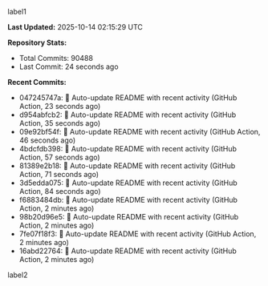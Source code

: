 
label1 
<!-- ACTIVITY_START -->
**Last Updated:** 2025-10-14 02:15:29 UTC

**Repository Stats:**
- Total Commits: 90488
- Last Commit: 24 seconds ago

**Recent Commits:**
- 047245747a: 🤖 Auto-update README with recent activity (GitHub Action, 23 seconds ago)
- d954abfcb2: 🤖 Auto-update README with recent activity (GitHub Action, 35 seconds ago)
- 09e92bf54f: 🤖 Auto-update README with recent activity (GitHub Action, 46 seconds ago)
- 4bdcfdb398: 🤖 Auto-update README with recent activity (GitHub Action, 57 seconds ago)
- 81389e2b18: 🤖 Auto-update README with recent activity (GitHub Action, 71 seconds ago)
- 3d5edda075: 🤖 Auto-update README with recent activity (GitHub Action, 84 seconds ago)
- f6883484db: 🤖 Auto-update README with recent activity (GitHub Action, 2 minutes ago)
- 98b20d96e5: 🤖 Auto-update README with recent activity (GitHub Action, 2 minutes ago)
- 7fe07f18f3: 🤖 Auto-update README with recent activity (GitHub Action, 2 minutes ago)
- 16abd22764: 🤖 Auto-update README with recent activity (GitHub Action, 2 minutes ago)
<!-- ACTIVITY_END -->

label2
